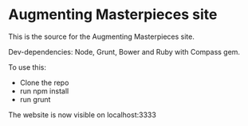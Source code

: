 # Augmenting Masterpieces site

This is the source for the Augmenting Masterpieces site.

Dev-dependencies: Node, Grunt, Bower and Ruby with Compass gem. 

To use this:
- Clone the repo
- run npm install
- run grunt

The website is now visible on localhost:3333